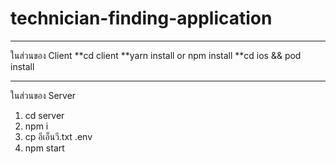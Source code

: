 # technician-finding-application
-----------------------------------------------------------------------
ในส่วนของ Client
**cd client
**yarn install or npm install
**cd ios && pod install


-----------------------------------------------------------------------
ในส่วนของ Server
1. cd server
2. npm i
3. cp อีเอ็นวี.txt .env
4. npm start
